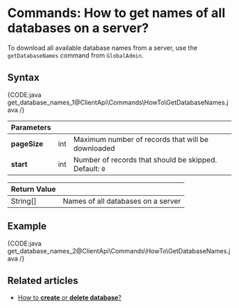 # Commands: How to get names of all databases on a server?

To download all available database names from a server, use the `getDatabaseNames` command from `GlobalAdmin`.

## Syntax

{CODE:java get_database_names_1@ClientApi\Commands\HowTo\GetDatabaseNames.java /}

| Parameters | | |
| ------------- | ------------- | ----- |
| **pageSize** | int | Maximum number of records that will be downloaded |
| **start** | int | Number of records that should be skipped. Default: `0` |

| Return Value | |
| ------------- | ----- |
| String[] | Names of all databases on a server |

## Example

{CODE:java get_database_names_2@ClientApi\Commands\HowTo\GetDatabaseNames.java /}

## Related articles

- [How to **create** or **delete database**?](../../../client-api/commands/how-to/create-delete-database)   
